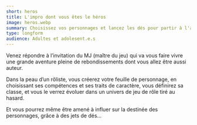 ```yaml
---
short: heros
title: L'impro dont vous êtes le héros
image: heros.webp
summary: Choisissez vos personnages et lancez les dés pour partir à l'aventure
type: longform
audience: Adultes et adolesent.e.s
---
```


Venez répondre à l’invitation du MJ (maître du jeu) qui va vous faire vivre une grande aventure pleine de rebondissements dont vous allez être aussi auteur.

Dans la peau d’un rôliste, vous créerez votre feuille de personnage, en choisissant ses compétences et ses traits de caractère, vous définirez sa classe, et vous le verrez évoluer dans un univers de jeu de rôle tiré au hasard.

Et vous pourrez même être amené à influer sur la destinée des personnages, grâce à des jets de dés…